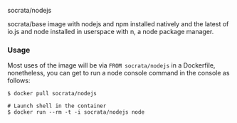 socrata/nodejs

socrata/base image with nodejs and npm installed natively and the latest
of io.js and node installed in userspace with n, a node package
manager.

### Usage

Most uses of the image will be via `FROM socrata/nodejs` in a Dockerfile, nonetheless,
you can get to run a node console command in the console as follows:

    $ docker pull socrata/nodejs

    # Launch shell in the container
    $ docker run --rm -t -i socrata/nodejs node
